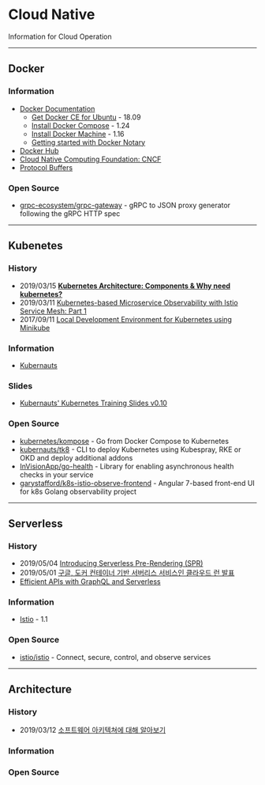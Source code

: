 # Cloud Native
Information for Cloud Operation

---
## Docker

### Information
- [Docker Documentation](https://docs.docker.com/)
    - [Get Docker CE for Ubuntu](https://docs.docker.com/install/linux/docker-ce/ubuntu/) - 18.09
    - [Install Docker Compose](https://docs.docker.com/compose/install/) - 1.24
    - [Install Docker Machine](https://docs.docker.com/machine/install-machine/) - 1.16
    - [Getting started with Docker Notary](https://docs.docker.com/notary/getting_started/)
- [Docker Hub](https://hub.docker.com/search/?type=image)
- [Cloud Native Computing Foundation: CNCF](https://www.cncf.io/)
- [Protocol Buffers](https://developers.google.com/protocol-buffers/)

### Open Source
- [grpc-ecosystem/grpc-gateway](https://github.com/grpc-ecosystem/grpc-gateway) - gRPC to JSON proxy generator following the gRPC HTTP spec


---
## Kubenetes

### History
- 2019/03/15 [**Kubernetes Architecture: Components & Why need kubernetes?**](https://medium.com/@uzzal2k5/kubernetes-architecture-components-why-need-kubernetes-82202d1cc1cf)
- 2019/03/11 [Kubernetes-based Microservice Observability with Istio Service Mesh: Part 1](https://itnext.io/kubernetes-based-microservice-observability-with-istio-service-mesh-part-1-bed3dd0fac0b)
- 2017/09/11 [Local Development Environment for Kubernetes using Minikube](https://www.abhishek-tiwari.com/local-development-environment-for-kubernetes-using-minikube/)


### Information
- [Kubernauts](https://kubernauts.io/)


### Slides
- [Kubernauts' Kubernetes Training Slides v0.10](https://docs.google.com/presentation/d/13EQKZSQDounPC1I6EC4PmqaRmdCrpT3qswQJz9KRCyE/edit)


### Open Source
- [kubernetes/kompose](https://github.com/kubernetes/kompose) - Go from Docker Compose to Kubernetes
- [kubernauts/tk8](https://github.com/kubernauts/tk8) - CLI to deploy Kubernetes using Kubespray, RKE or OKD and deploy additional addons
- [InVisionApp/go-health](https://github.com/InVisionApp/go-health) - Library for enabling asynchronous health checks in your service
- [garystafford/k8s-istio-observe-frontend](https://github.com/garystafford/k8s-istio-observe-frontend) - Angular 7-based front-end UI for k8s Golang observability project


---
## Serverless
### History
- 2019/05/04 [Introducing Serverless Pre-Rendering (SPR)](https://zeit.co/blog/serverless-pre-rendering)
- 2019/05/01 [구글, 도커 컨테이너 기반 서버리스 서비스인 클라우드 런 발표](https://www.44bits.io/ko/post/news--cloud-run-is-launched-on-gcp)
- [Efficient APIs with GraphQL and Serverless](https://serverless.com/blog/efficient-apis-graphql-serverless/)

### Information
- [Istio](https://istio.io/) - 1.1


### Open Source
- [istio/istio](https://github.com/istio/istio) - Connect, secure, control, and observe services



---
## Architecture
### History
- 2019/03/12 [소프트웨어 아키텍쳐에 대해 알아보기](https://brunch.co.kr/@mobiinside/1514)


### Information


### Open Source



